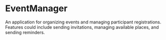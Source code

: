 # EventManager
An application for organizing events and managing participant registrations. Features could include sending invitations, managing available places, and sending reminders.

